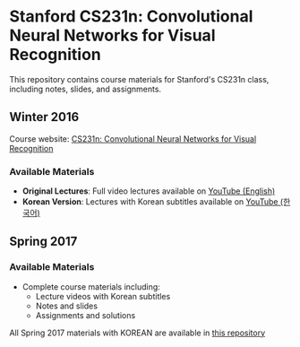 # Stanford CS231n: Convolutional Neural Networks for Visual Recognition

This repository contains course materials for Stanford's CS231n class, including notes, slides, and assignments.

## Winter 2016
Course website: [CS231n: Convolutional Neural Networks for Visual Recognition](http://vision.stanford.edu/teaching/cs231n/)

### Available Materials
- **Original Lectures**: Full video lectures available on [YouTube (English)](https://www.youtube.com/playlist?list=PLkt2uSq6rBVctENoVBg1TpCC7OQi31AlC)
- **Korean Version**: Lectures with Korean subtitles available on [YouTube (한국어)](https://www.youtube.com/playlist?list=PL1Kb3QTCLIVtyOuMgyVgT-OeW0PYXl3j5)

## Spring 2017
### Available Materials
- Complete course materials including:
  - Lecture videos with Korean subtitles
  - Notes and slides
  - Assignments and solutions
  
All Spring 2017 materials with KOREAN are available in [this repository](https://github.com/visionNoob/CS231N_17_KOR_SUB)
